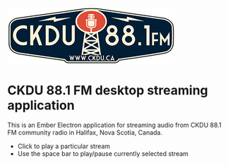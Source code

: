 ![alt CKDU 88.1FM](public/ckdu.png)

# CKDU 88.1 FM desktop streaming application

This is an Ember Electron application for streaming audio from CKDU 88.1 FM community radio in Halifax, Nova Scotia, Canada.

- Click to play a particular stream
- Use the space bar to play/pause currently selected stream
